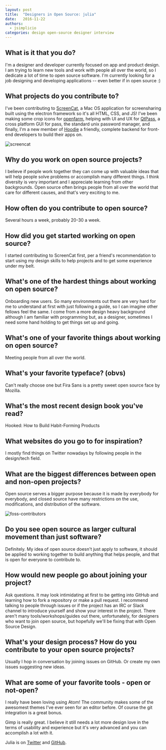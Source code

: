 ```yaml
---
layout: post
title:  "Designers in Open Source: julia"
date:   2016-11-22
authors:
  - jsimplicio
categories: design open-source designer interview
---
```


## What is it that you do?

I'm a designer and developer currently focused on app and product design.
I am trying to learn new tools and work with people all over the world, so I dedicate a lot of time to open source software.
I'm currently looking for a job designing and developing applications -- even better if in open source :)

## What projects do you contribute to?

I've been contributing to [ScreenCat](https://github.com/maxogden/screencat), a Mac OS application for screensharing built using the electron framework so it's all HTML, CSS, and JS!
I've been making some crop icons for [openfarm](https://openfarm.cc/en), helping with UI and UX for [QtPass](https://qtpass.org), a cross platform GUI for pass, the standard unix password manager, and finally, I'm a new member of [Hoodie](http://hood.ie) a friendly, complete backend for front-end developers to build their apps on.

![screencat](/images/interviews/julia/screencat.png)

## Why do you work on open source projects?

I believe if people work together they can come up with valuable ideas that will help people solve problems or accomplish many different things.
I think diversity is very important and I appreciate learning from other backgrounds.
Open source often brings people from all over the world that care for different causes, and that's very exciting to me.

## How often do you contribute to open source?

Several hours a week, probably 20-30 a week.

## How did you get started working on open source?

I started contributing to ScreenCat first, per a friend's recommendation to start using my design skills to help projects and to get some experience under my belt.

## What's one of the hardest things about working on open source?

Onboarding new users.
So many environments out there are very hard for me to understand at first with just following a guide, so I can imagine other fellows feel the same.
I come from a more design heavy background although I am familiar with programming but, as a designer, sometimes I need some hand holding to get things set up and going.

## What's one of your favorite things about working on open source?

Meeting people from all over the world.

## What's your favorite typeface? (obvs)

Can't really choose one but Fira Sans is a pretty sweet open source face by Mozilla.

## What's the most recent design book you've read?

Hooked: How to Build Habit-Forming Products

## What websites do you go to for inspiration?

I mostly find things on Twitter nowadays by following people in the design/tech field.

## What are the biggest differences between open and non-open projects?

Open source serves a bigger purpose because it is made by everybody for everybody, and closed source have many restrictions on the use, modifications, and distribution of the software.

![foss-contributors](/images/interviews/julia/foss-contributors-checklist-icons.png)

## Do you see open source as larger cultural movement than just software?

Definitely.
My idea of open source doesn't just apply to software, it should be applied to working together to build anything that helps people, and that is open for everyone to contribute to.

## How would new people go about joining your project?

Ask questions.
It may look intimidating at first to be getting into GitHub and learning how to fork a repository or make a pull request.
I recommend talking to people through issues or if the project has an IRC or Slack channel to introduce yourself and show your interest in the project.
There aren't many tools/workshops/guides out there, unfortunately, for designers who want to join open source, but hopefully we'll be fixing that with Open Source Design.

## What's your design process? How do you contribute to your open source projects?

Usually I hop in conversation by joining issues on GitHub.
Or create my own issues suggesting new ideas.

## What are some of your favorite tools - open or not-open?

I really have been loving using Atom!
The community makes some of the awesomest themes I've ever seen for an editor before.
Of course the git integration is a great bonus.

Gimp is really great.
I believe it still needs a lot more design love in the terms of usability and experience but it's very advanced and you can accomplish a lot with it.

Julia is on [Twitter](https://twitter.com/JulesSimplicio) and [GitHub](https://github.com/jsimplicio).
